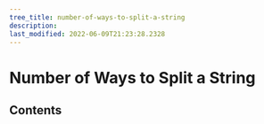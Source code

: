 ```yaml
---
tree_title: number-of-ways-to-split-a-string
description: 
last_modified: 2022-06-09T21:23:28.2328
---
```


# Number of Ways to Split a String

## Contents
